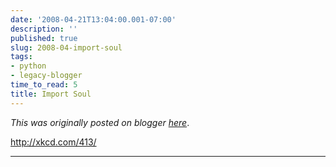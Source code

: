 ```yaml
---
date: '2008-04-21T13:04:00.001-07:00'
description: ''
published: true
slug: 2008-04-import-soul
tags:
- python
- legacy-blogger
time_to_read: 5
title: Import Soul
---
```


*This was originally posted on blogger [here](https://pydanny.blogspot.com/2008/04/import-soul.html)*.

<a href="http://xkcd.com/413/">http://xkcd.com/413/</a>

---

